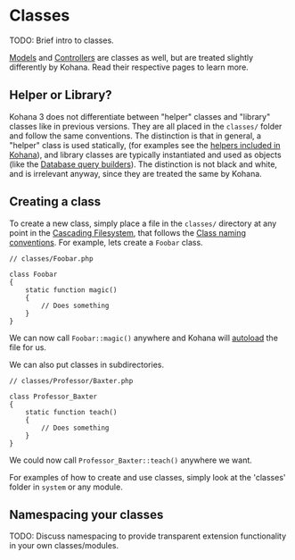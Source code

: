 # Classes

TODO: Brief intro to classes.

[Models](mvc/models) and [Controllers](mvc/controllers) are classes as well, but are treated slightly differently by Kohana. Read their respective pages to learn more.

## Helper or Library?

Kohana 3 does not differentiate between "helper" classes and "library" classes like in previous versions. They are all placed in the `classes/` folder and follow the same conventions. The distinction is that in general, a "helper" class is used statically, (for examples see the [helpers included in Kohana](helpers)), and library classes are typically instantiated and used as objects (like the [Database query builders](../database/query/builder)). The distinction is not black and white, and is irrelevant anyway, since they are treated the same by Kohana.

## Creating a class

To create a new class, simply place a file in the `classes/` directory at any point in the [Cascading Filesystem](files), that follows the [Class naming conventions](conventions#class-names-and-file-location). For example, lets create a `Foobar` class.

    // classes/Foobar.php

    class Foobar
    {
        static function magic()
        {
            // Does something
        }
    }

We can now call `Foobar::magic()` anywhere and Kohana will [autoload](autoloading) the file for us.

We can also put classes in subdirectories.

    // classes/Professor/Baxter.php

    class Professor_Baxter
    {
        static function teach()
        {
            // Does something
        }
    }

We could now call `Professor_Baxter::teach()` anywhere we want.

For examples of how to create and use classes, simply look at the 'classes' folder in `system` or any module.

## Namespacing your classes

TODO: Discuss namespacing to provide transparent extension functionality in your own classes/modules.
